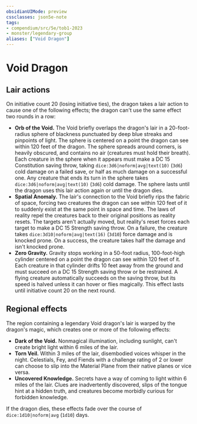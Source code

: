 ```yaml
---
obsidianUIMode: preview
cssclasses: json5e-note
tags:
- compendium/src/5e/tob1-2023
- monster/legendary-group
aliases: ["Void Dragon"]
---
```

# Void Dragon

## Lair actions


On initiative count 20 (losing initiative ties), the dragon takes a lair action to cause one of the following effects; the dragon can't use the same effect two rounds in a row:

- **Orb of the Void.** The Void briefly overlaps the dragon's lair in a 20-foot-radius sphere of blackness punctuated by deep blue streaks and pinpoints of light. The sphere is centered on a point the dragon can see within 120 feet of the dragon. The sphere spreads around corners, is heavily obscured, and contains no air (creatures must hold their breath). Each creature in the sphere when it appears must make a DC 15 Constitution saving throw, taking `dice:3d6|noform|avg|text(10)` (`3d6`) cold damage on a failed save, or half as much damage on a successful one. Any creature that ends its turn in the sphere takes `dice:3d6|noform|avg|text(10)` (`3d6`) cold damage. The sphere lasts until the dragon uses this lair action again or until the dragon dies.  
- **Spatial Anomaly.** The lair's connection to the Void briefly rips the fabric of space, forcing two creatures the dragon can see within 120 feet of it to suddenly exist at the same point in space and time. The laws of reality repel the creatures back to their original positions as reality resets. The targets aren't actually moved, but reality's reset forces each target to make a DC 15 Strength saving throw. On a failure, the creature takes `dice:3d10|noform|avg|text(16)` (`3d10`) force damage and is knocked prone. On a success, the creature takes half the damage and isn't knocked prone.  
- **Zero Gravity.** Gravity stops working in a 50-foot radius, 100-foot-high cylinder centered on a point the dragon can see within 120 feet of it. Each creature in that cylinder drifts 10 feet away from the ground and must succeed on a DC 15 Strength saving throw or be restrained. A flying creature automatically succeeds on the saving throw, but its speed is halved unless it can hover or flies magically. This effect lasts until initiative count 20 on the next round.  

## Regional effects


The region containing a legendary Void dragon's lair is warped by the dragon's magic, which creates one or more of the following effects:

- **Dark of the Void.** Nonmagical illumination, including sunlight, can't create bright light within 6 miles of the lair.  
- **Torn Veil.** Within 3 miles of the lair, disembodied voices whisper in the night. Celestials, Fey, and Fiends with a challenge rating of 2 or lower can choose to slip into the Material Plane from their native planes or vice versa.  
- **Uncovered Knowledge.** Secrets have a way of coming to light within 6 miles of the lair. Clues are inadvertently discovered, slips of the tongue hint at a hidden truth, and creatures become morbidly curious for forbidden knowledge.  

If the dragon dies, these effects fade over the course of `dice:1d10|noform|avg` (`1d10`) days.